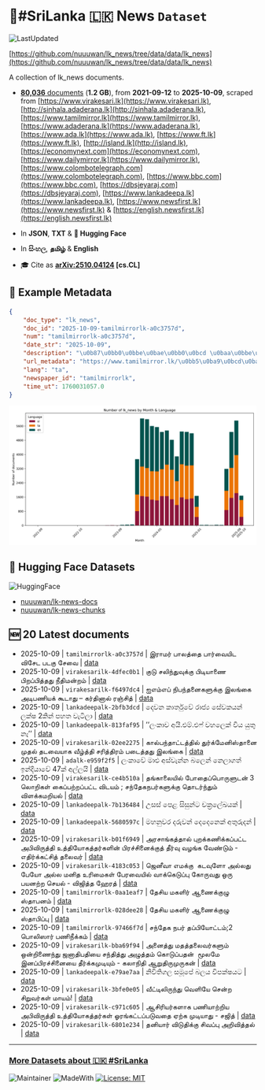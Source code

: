# 📄#SriLanka 🇱🇰 News `Dataset`

![LastUpdated](https://img.shields.io/badge/last_updated-2025--10--10_02:45:41-green)

[https://github.com/nuuuwan/lk_news/tree/data/data/lk_news](https://github.com/nuuuwan/lk_news/tree/data/data/lk_news)

A collection of lk_news documents.

- [**80,036** documents](https://github.com/nuuuwan/lk_news/tree/data/data/lk_news) (**1.2 GB**), from **2021-09-12** to **2025-10-09**, scraped from [https://www.virakesari.lk](https://www.virakesari.lk), [http://sinhala.adaderana.lk](http://sinhala.adaderana.lk), [https://www.tamilmirror.lk](https://www.tamilmirror.lk), [https://www.adaderana.lk](https://www.adaderana.lk), [https://www.ada.lk](https://www.ada.lk), [https://www.ft.lk](https://www.ft.lk), [http://island.lk](http://island.lk), [https://economynext.com](https://economynext.com), [https://www.dailymirror.lk](https://www.dailymirror.lk), [https://www.colombotelegraph.com](https://www.colombotelegraph.com), [https://www.bbc.com](https://www.bbc.com), [https://dbsjeyaraj.com](https://dbsjeyaraj.com), [https://www.lankadeepa.lk](https://www.lankadeepa.lk), [https://www.newsfirst.lk](https://www.newsfirst.lk) & [https://english.newsfirst.lk](https://english.newsfirst.lk)

- In **JSON**, **TXT** & **🤗 Hugging Face**

- In **සිංහල**, **தமிழ்** & **English**

- 🎓 Cite as **[arXiv:2510.04124](https://arxiv.org/abs/2510.04124) [cs.CL]**

## 📝 Example Metadata

```json
{
    "doc_type": "lk_news",
    "doc_id": "2025-10-09-tamilmirrorlk-a0c3757d",
    "num": "tamilmirrorlk-a0c3757d",
    "date_str": "2025-10-09",
    "description": "\u0b87\u0bb0\u0bbe\u0bae\u0bb0\u0bcd \u0baa\u0bbe\u0bb2\u0ba4\u0bcd\u0ba4\u0bc8 \u0baa\u0bbe\u0bb0\u0bcd\u0bb5\u0bc8\u0baf\u0bbf\u0b9f \u0bb5\u0bbf\u0b9a\u0bc7\u0b9f \u0baa\u0b9f\u0b95\u0bc1 \u0b9a\u0bc7\u0bb5\u0bc8",
    "url_metadata": "https://www.tamilmirror.lk/\u0bb5\u0ba9\u0bcd\u0ba9\u0bbf/\u0b87\u0bb0\u0bbe\u0bae\u0bb0\u0bcd-\u0baa\u0bbe\u0bb2\u0ba4\u0bcd\u0ba4\u0bc8-\u0baa\u0bbe\u0bb0\u0bcd\u0bb5\u0bc8\u0baf\u0bbf\u0b9f-\u0bb5\u0bbf\u0b9a\u0bc7\u0b9f-\u0baa\u0b9f\u0b95\u0bc1-\u0b9a\u0bc7\u0bb5\u0bc8/72-366058",
    "lang": "ta",
    "newspaper_id": "tamilmirrorlk",
    "time_ut": 1760031057.0
}
```

![Chart](https://raw.githubusercontent.com/nuuuwan/lk_news/refs/heads/data/data/lk_news/docs_by_month_and_lang.png)

## 🤗 Hugging Face Datasets

![HuggingFace](https://img.shields.io/badge/-HuggingFace-FDEE21?style=for-the-badge&logo=HuggingFace)

- [nuuuwan/lk-news-docs](https://huggingface.co/datasets/nuuuwan/lk-news-docs)
- [nuuuwan/lk-news-chunks](https://huggingface.co/datasets/nuuuwan/lk-news-chunks)

## 🆕 20 Latest documents

- 2025-10-09 | `tamilmirrorlk-a0c3757d` | இராமர் பாலத்தை பார்வையிட விசேட படகு சேவை | [data](https://github.com/nuuuwan/lk_news/tree/data/data/lk_news/2020s/2025/2025-10-09-tamilmirrorlk-a0c3757d)
- 2025-10-09 | `virakesarilk-4dfec0b1` | குடு சலிந்துவுக்கு பிடியாணை பிறப்பித்தது நீதிமன்றம் | [data](https://github.com/nuuuwan/lk_news/tree/data/data/lk_news/2020s/2025/2025-10-09-virakesarilk-4dfec0b1)
- 2025-10-09 | `virakesarilk-f6497dc4` | ஐஎம்எப் நிபந்தனைகளுக்கு இலங்கை அடிபணியக் கூடாது – கர்தினால் ரஞ்சித் | [data](https://github.com/nuuuwan/lk_news/tree/data/data/lk_news/2020s/2025/2025-10-09-virakesarilk-f6497dc4)
- 2025-10-09 | `lankadeepalk-2bfb3dcd` | දෙවන කාර්තුවේ රාජ්‍ය සේවකයන් ලක්ෂ 2කින් පහත වැටිලා | [data](https://github.com/nuuuwan/lk_news/tree/data/data/lk_news/2020s/2025/2025-10-09-lankadeepalk-2bfb3dcd)
- 2025-10-09 | `lankadeepalk-813faf95` | ’’ලංකාව අයි.එම්.එෆ් වහලෙක් විය යුතු නෑ’’ | [data](https://github.com/nuuuwan/lk_news/tree/data/data/lk_news/2020s/2025/2025-10-09-lankadeepalk-813faf95)
- 2025-10-09 | `virakesarilk-02ee2275` | கால்பந்தாட்டத்தில் துர்க்மேனிஸ்தானை முதல் தடவையாக வீழ்த்தி சரித்திரம் படைத்தது இலங்கை | [data](https://github.com/nuuuwan/lk_news/tree/data/data/lk_news/2020s/2025/2025-10-09-virakesarilk-02ee2275)
- 2025-10-09 | `adalk-e959f2f5` | ලංකාවේ මාළු අස්වැන්න බලෙන් නෙලාගත් ඉන්දියාවේ 47ක් අල්ලයි | [data](https://github.com/nuuuwan/lk_news/tree/data/data/lk_news/2020s/2025/2025-10-09-adalk-e959f2f5)
- 2025-10-09 | `virakesarilk-ce4b510a` | தங்காலையில் போதைப்பொருளுடன் 3 லொறிகள் கைப்பற்றப்பட்ட விடயம் ; சந்தேகநபர்களுக்கு தொடர்ந்தும் விளக்கமறியல் | [data](https://github.com/nuuuwan/lk_news/tree/data/data/lk_news/2020s/2025/2025-10-09-virakesarilk-ce4b510a)
- 2025-10-09 | `lankadeepalk-7b136484` | උසස් පෙළ සිසුන්ට චක්‍රලේඛයක් | [data](https://github.com/nuuuwan/lk_news/tree/data/data/lk_news/2020s/2025/2025-10-09-lankadeepalk-7b136484)
- 2025-10-09 | `lankadeepalk-5680597c` | මහනුවර දරුවන් දෙදෙනෙක් අතුරුදන් | [data](https://github.com/nuuuwan/lk_news/tree/data/data/lk_news/2020s/2025/2025-10-09-lankadeepalk-5680597c)
- 2025-10-09 | `virakesarilk-b01f6949` | அரசாங்கத்தால் புறக்கணிக்கப்பட்ட அபிவிருத்தி உத்தியோகத்தர்களின் பிரச்சினைக்குத் தீர்வு வழங்க வேண்டும் - எதிர்க்கட்சித் தலைவர் | [data](https://github.com/nuuuwan/lk_news/tree/data/data/lk_news/2020s/2025/2025-10-09-virakesarilk-b01f6949)
- 2025-10-09 | `virakesarilk-4183c053` | ஜெனீவா எமக்கு  கடவுளோ அல்லது பேயோ அல்ல மனித உரிமைகள் பேரவையில் வாக்கெடுப்பு கோருவது ஒரு பயனற்ற செயல் - விஜித்த ஹேரத் | [data](https://github.com/nuuuwan/lk_news/tree/data/data/lk_news/2020s/2025/2025-10-09-virakesarilk-4183c053)
- 2025-10-09 | `tamilmirrorlk-0aa1eaf7` | தேசிய மகளிர் ஆணைக்குழு ஸ்தாபனம் | [data](https://github.com/nuuuwan/lk_news/tree/data/data/lk_news/2020s/2025/2025-10-09-tamilmirrorlk-0aa1eaf7)
- 2025-10-09 | `tamilmirrorlk-028dee28` | தேசிய மகளிர் ஆணைக்குழு ஸ்தாபிப்பு | [data](https://github.com/nuuuwan/lk_news/tree/data/data/lk_news/2020s/2025/2025-10-09-tamilmirrorlk-028dee28)
- 2025-10-09 | `tamilmirrorlk-97466f7d` | சந்தேக நபர் தப்பியோட்டம்;2 பொலிஸார் பணிநீக்கம் | [data](https://github.com/nuuuwan/lk_news/tree/data/data/lk_news/2020s/2025/2025-10-09-tamilmirrorlk-97466f7d)
- 2025-10-09 | `virakesarilk-bba69f94` | அனைத்து மதத்தலைவர்களும் ஒன்றிணைந்து ஜனாதிபதியை சந்தித்து அழுத்தம் கொடுப்பதன்  மூலமே இனப்பிரச்சினையை தீர்க்கமுடியும் - கலாநிதி ஆறுதிருமுருகன் | [data](https://github.com/nuuuwan/lk_news/tree/data/data/lk_news/2020s/2025/2025-10-09-virakesarilk-bba69f94)
- 2025-10-09 | `lankadeepalk-e79ae7aa` | නිවිතිගල සමූපේ බලය විපක්ෂයට | [data](https://github.com/nuuuwan/lk_news/tree/data/data/lk_news/2020s/2025/2025-10-09-lankadeepalk-e79ae7aa)
- 2025-10-09 | `virakesarilk-3bfe0e05` | வீட்டிலிருந்து வெளியே சென்ற சிறுவர்கள் மாயம்! | [data](https://github.com/nuuuwan/lk_news/tree/data/data/lk_news/2020s/2025/2025-10-09-virakesarilk-3bfe0e05)
- 2025-10-09 | `virakesarilk-c971c605` | ஆசிரியர்களாக பணியாற்றிய அபிவிருத்தி உத்தியோகத்தர்கள் ஓரங்கட்டப்படுவதை ஏற்க முடியாது - சஜித் | [data](https://github.com/nuuuwan/lk_news/tree/data/data/lk_news/2020s/2025/2025-10-09-virakesarilk-c971c605)
- 2025-10-09 | `virakesarilk-6801e234` | தனியார் விடுதிக்கு சிவப்பு அறிவித்தல் | [data](https://github.com/nuuuwan/lk_news/tree/data/data/lk_news/2020s/2025/2025-10-09-virakesarilk-6801e234)

---

### [More Datasets about 🇱🇰 #SriLanka](https://github.com/nuuuwan/lk_datasets)

![Maintainer](https://img.shields.io/badge/maintainer-nuuuwan-red)
![MadeWith](https://img.shields.io/badge/made_with-python-blue)
[![License: MIT](https://img.shields.io/badge/License-MIT-yellow.svg)](https://opensource.org/licenses/MIT)
